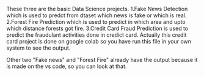 These three are the basic Data Science projects.
1.Fake News Detection which is used to predct from dtaset which news is fake or which is real.
2.Forest Fire Prediction which is used to predict in which area and upto which distance forests got fire.
3.Credit Card Fraud Prediction is used to predict the fraudulant activities done in credict card. 
     Actually this credit card project is done on google colab so you have run this file in your own system to see the output.

Other two "Fake news" and "Forest Fire" already have the output because it is made on the vs code, so you can look at that.

